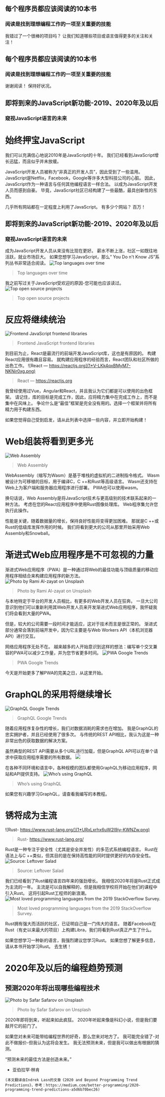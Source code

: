 ## 每个程序员都应该阅读的10本书
### 阅读是找到理想编程工作的一项至关重要的技能

我错过了一个很棒的项目吗？ 让我们知道哪些项目或语言值得更多的关注和关注！
## 每个程序员都应该阅读的10本书
### 阅读是找到理想编程工作的一项至关重要的技能

谢谢阅读！ 保持好状况。
## 即将到来的JavaScript新功能-2019、2020年及以后
### 窥视JavaScript语言的未来
# 始终押宝JavaScript

我们可以充满信心地说2010年是JavaScript的十年。 我们已经看到JavaScript增长迅猛，而且似乎并未放缓。

JavaScript开发人员被称为“非真正的开发人员”，因此受到了一些滥用。JavaScript是Netflix，Facebook，Google等许多大型科技公司的心脏。 因此，JavaScript作为一种语言与任何其他编程语言一样合法。 以成为JavaScript开发人员而感到自豪。 毕竟，JavaScript社区已经构建了一些最酷，最具创新性的东西。

几乎所有网站都在一定程度上利用了JavaScript。 有多少个网站？ 百万！
## 即将到来的JavaScript新功能-2019、2020年及以后
### 窥视JavaScript语言的未来

成为JavaScript开发人员从来没有比现在更好。 薪水不断上涨，社区一如既往地活跃，就业市场巨大。 如果您想学习JavaScript，那么“ You Do n't Know JS”系列丛书非常适合阅读。
![Top languages over time](1*7KOaqMNoiGjHwCwkpk3zIA.png)
> Top languages over time


我之前写过关于JavaScript受欢迎的原因-您可能也应该读过。
![Top open source projects](1*zMTuN_HBTVzqNtffHZWvYg.png)
> Top open source projects

# 反应将继续统治
![Frontend JavaScript frontend libraries](1*wAsLkgM260veEKhBRtBnYw.png)
> Frontend JavaScript frontend libraries


到目前为止，React是最流行的前端开发JavaScript库，这也是有原因的。 构建React应用很有趣且容易。 就构建应用程序的经验而言，React团队和社区所做的出色工作。
![React — https://reactjs.org](1*V-LKk4qxBMyM7-NKNir0xg.png)
> React — https://reactjs.org


我曾经使用过Vue，Angular和React，并且我认为它们都是可以使用的出色框架。 请记住，库的目标是完成工作，因此，应将精力集中在完成工作上，而不是集中在风味上。 争论什么是“最佳”框架是完全没有用的。选择一个框架并将所有精力用于构建东西。

如果您觉得自己受到启发，请从此列表中选择一些内容，并立即开始构建！
# Web组装将看到更多光
![Web Assembly](1*Q-f6AiF2KGPE4-OetKl9-A.png)
> Web Assembly


WebAssembly（缩写为Wasm）是基于堆栈的虚拟机的二进制指令格式。 Wasm被设计为可移植的目标，用于编译C，C ++和Rust等高级语言。 Wasm还支持在Web上为客户端和服务器应用程序进行部署。 PWA也可以使用wasm。

换句话说，Web Assembly是将JavaScript技术与更高级别的技术联系起来的一种方法。 考虑在您的React应用程序中使用Rust图像处理库。 Web程序集允许您执行此操作。

性能是关键，随着数据量的增长，保持良好性能将变得更加困难。 那就是C ++或Rust的低级库发挥作用的时候。 我们将看到更大的公司从那里开始采用Web Assembly和Snowball。
# 渐进式Web应用程序是不可忽视的力量

渐进式Web应用程序（PWA）是一种通过将Web的最佳功能与顶级质量的移动应用程序相结合来构建应用程序的新方法。
![Photo by Rami Al-zayat on Unsplash](0*N7sOM6uwum3BE8ST)
> Photo by Rami Al-zayat on Unsplash


与本地特定于平台的开发人员相比，有更多的Web开发人员在狂奔。 一旦大公司意识到他们可以重新利用其Web开发人员来开发渐进式Web应用程序，我怀疑我们将会看到大量的PWA。

但是，较大的公司需要一段时间才能适应，这对于技术而言是很正常的。 渐进式部分通常会落到前端开发中，因为它主要是与Web Workers API（本机浏览器API）进行交互。

网络应用程序无处不在。 越来越多的人开始意识到这样的想法：编写单个交叉兼容的PWA可以减少工作量，并为您节省更多时间。
![PWA Google Trends](1*m0Ket0hpSafvVGc4wu40mQ.png)
> PWA Google Trends


今天是开始更多了解PWA的完美之日，从这里开始。
# GraphQL的采用将继续增长
![GraphQL Google Trends](1*rijcw7aVJwAqCJG5KT-nJg.png)
> GraphQL Google Trends


随着应用程序复杂性的增长，我们对数据消耗的需求也在增加。 我是GraphQL的忠实拥护者，并且已经使用了很多次。 与传统的REST API相比，我认为这是一种非常出色的获取数据的解决方案。

虽然典型的REST API需要从多个URL进行加载，但是GraphQL API可以在单个请求中获取应用程序需要的所有数据。
![](1*M30Rcst8xnVhztTnRaqPQQ.gif)

在各种不同环境和语言中，各种规模的团队都使用GraphQL为移动应用程序，网站和API提供支持。
![Who’s using GraphQL](1*KK-aZkIdUBUwLqwRujgjTw.gif)
> Who’s using GraphQL


如果您有兴趣学习GraphQL，请查看我编写的本教程。
# 锈将成为主流
![Rust- https://www.rust-lang.org/](1*URxLxrhx6uW2I9iy-KWNZw.png)
> Rust- https://www.rust-lang.org/


Rust是一种专注于安全性（尤其是安全并发性）的多范式系统编程语言。 Rust在语法上与C ++类似，但其目的是在保持高性能的同时提供更好的内存安全性。
![Source: Leftover Salad](1*MlmBiU91g7RWBirNd6IBJQ.png)
> Source: Leftover Salad


我们已经看到了Rust编程语言四年来的强劲增长。 我相信2020年将是Rust正式成为主流的一年。 主流是可以自我解释的，但是我相信学校将开始在他们的课程中引入Rust。 这将引起Rust工程师的新浪潮。
![Most loved programming languages from the 2019 StackOverflow Survey.](1*URWiaCRe_gXFmjzIGCNx9Q.png)
> Most loved programming languages from the 2019 StackOverflow Survey.


Rust拥有强大而活跃的社区，已证明自己是一门伟大的语言。 随着Facebook在Rust（有史以来最大的项目）上构建Libra，我们将看到Rust真正产生了什么。

如果您想学习一种新的语言，我强烈建议您学习Rust。 如果您想了解更多信息，请从本书开始学习Rust。 去生锈！
# 2020年及以后的编程趋势预测
## 预测2020年将出现哪些编程技术
![Photo by Safar Safarov on Unsplash](1*eHc3cNEAM9kro06WSPQG3w.jpeg)
> Photo by Safar Safarov on Unsplash


2020年即将到来，听起来如此疯狂。 2020年听起来像是科幻小说，但是我们要敲开它的前门了。

如果您对未来可能带给编程世界的好奇，那么您来对地方了。 我可能完全错了-对此不做报价-但我认为这将会发生。 我无法预测未来，但是我可以做出有根据的猜测。

“预测未来的最佳方法是创造未来。”

- 亚伯拉罕·林肯
```
(本文翻译自Indrek Lasn的文章《2020 and Beyond Programming Trend Predictions》，参考：https://medium.com/better-programming/2020-programming-trend-predictions-a5d6b70bec26)
```
